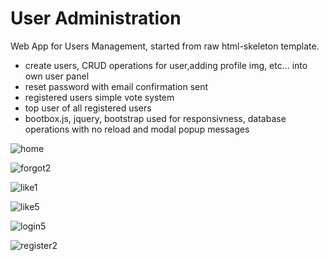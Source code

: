 # User Administration
Web App for Users Management, started from raw html-skeleton template.
- create users, CRUD operations for user,adding profile img, etc... into own user panel
- reset password with email confirmation sent
- registered users simple vote system
- top user of all registered users
- bootbox.js, jquery, bootstrap used for responsivness, database operations with no reload and modal popup messages


![home](https://user-images.githubusercontent.com/20903369/103422406-f3657180-4ba9-11eb-945b-5e3304642499.png)

![forgot2](https://user-images.githubusercontent.com/20903369/103422578-db422200-4baa-11eb-90b1-2ce4b24904f9.png)

![like1](https://user-images.githubusercontent.com/20903369/103422603-f4e36980-4baa-11eb-81b6-6dd440bc847d.png)

![like5](https://user-images.githubusercontent.com/20903369/103422621-13496500-4bab-11eb-9874-7ae2ffdded8f.png)

![login5](https://user-images.githubusercontent.com/20903369/103422647-33792400-4bab-11eb-9be8-c4913d036627.png)

![register2](https://user-images.githubusercontent.com/20903369/103422670-4d1a6b80-4bab-11eb-8578-ed077c0d0f3c.png)
